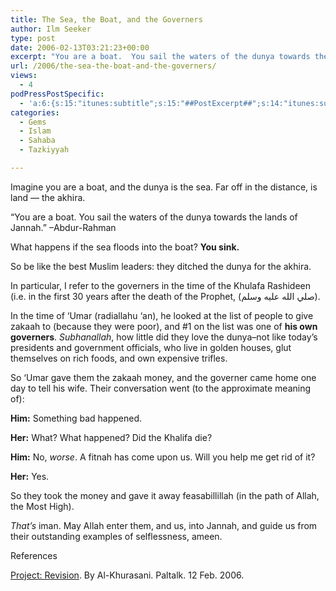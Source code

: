 ```yaml
---
title: The Sea, the Boat, and the Governers
author: Ilm Seeker
type: post
date: 2006-02-13T03:21:23+00:00
excerpt: "You are a boat.  You sail the waters of the dunya towards the lands of Jannah.  Muslim leaders understood. The story of governers in the time of 'Umar."
url: /2006/the-sea-the-boat-and-the-governers/
views:
  - 4
podPressPostSpecific:
  - 'a:6:{s:15:"itunes:subtitle";s:15:"##PostExcerpt##";s:14:"itunes:summary";s:15:"##PostExcerpt##";s:15:"itunes:keywords";s:17:"##WordPressCats##";s:13:"itunes:author";s:10:"##Global##";s:15:"itunes:explicit";s:2:"No";s:12:"itunes:block";s:2:"No";}'
categories:
  - Gems
  - Islam
  - Sahaba
  - Tazkiyyah

---
```

Imagine you are a boat, and the dunya is the sea. Far off in the distance, is land &#8212; the akhira.

<span class="gem">&#8220;You are a boat. You sail the waters of the dunya towards the lands of Jannah.&#8221;</span> &#8211;Abdur-Rahman
  
What happens if the sea floods into the boat? **You sink.**

So be like the best Muslim leaders: they ditched the dunya for the akhira.

In particular, I refer to the governers in the time of the Khulafa Rashideen (i.e. in the first 30 years after the death of the Prophet, (صلي الله عليه وسلم).

In the time of &#8216;Umar (radiallahu &#8216;an), he looked at the list of people to give zakaah to (because they were poor), and #1 on the list was one of **his own governers**. _Subhanallah_, how little did they love the dunya&#8211;not like today&#8217;s presidents and government officials, who live in golden houses, glut themselves on rich foods, and own expensive trifles.

So &#8216;Umar gave them the zakaah money, and the governer came home one day to tell his wife. Their conversation went (to the approximate meaning of):

**Him:** Something bad happened.

**Her:** What? What happened? Did the Khalifa die?

**Him:** No, _worse_. A fitnah has come upon us. Will you help me get rid of it?

**Her:** Yes.

So they took the money and gave it away feasabillillah (in the path of Allah, the Most High).

_That&#8217;s_ iman. May Allah enter them, and us, into Jannah, and guide us from their outstanding examples of selflessness, ameen.

<div id="referencesTitle">
  References
</div>

<p class="reference">
  <a href="http://hosna.almaghrib.org/projects.html">Project: Revision</a>. By Al-Khurasani. Paltalk. 12 Feb. 2006.
</p>